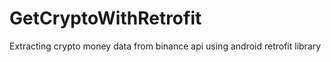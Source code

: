 # GetCryptoWithRetrofit
Extracting crypto money data from binance api using android retrofit library
